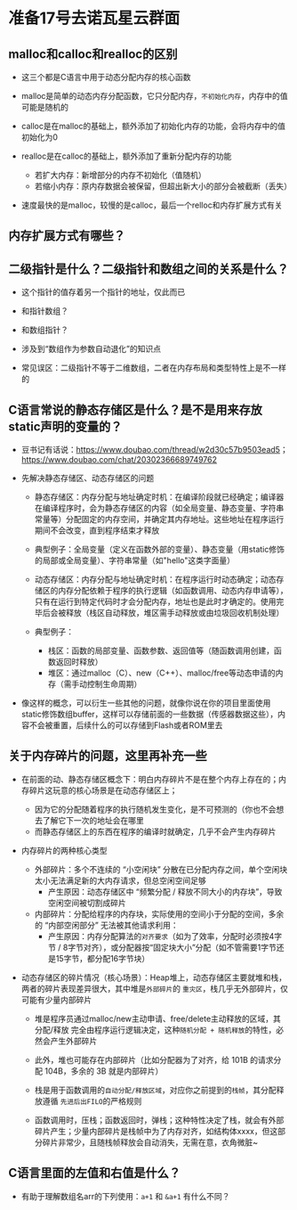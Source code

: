 # 准备17号去诺瓦星云群面

## malloc和calloc和realloc的区别

- 这三个都是C语言中用于动态分配内存的核心函数
- malloc是简单的动态内存分配函数，它只分配内存，`不初始化内存`，内存中的值可能是随机的
- calloc是在malloc的基础上，额外添加了初始化内存的功能，会将内存中的值初始化为0
- realloc是在calloc的基础上，额外添加了重新分配内存的功能
  - 若扩大内存：新增部分的内存不初始化（值随机）
  - 若缩小内存：原内存数据会被保留，但超出新大小的部分会被截断（丢失）

- 速度最快的是malloc，较慢的是calloc，最后一个relloc和内存扩展方式有关

## 内存扩展方式有哪些？

## 二级指针是什么？二级指针和数组之间的关系是什么？

- 这个指针的值存着另一个指针的地址，仅此而已
- 和指针数组？
- 和数组指针？

- 涉及到“数组作为参数自动退化”的知识点

- 常见误区：二级指针不等于二维数组，二者在内存布局和类型特性上是不一样的

## C语言常说的静态存储区是什么？是不是用来存放static声明的变量的？

- 豆书记有话说：<https://www.doubao.com/thread/w2d30c57b9503ead5>；<https://www.doubao.com/chat/20302366689749762>
- 先解决静态存储区、动态存储区的问题
  - 静态存储区：内存分配与地址确定时机：在编译阶段就已经确定；编译器在编译程序时，会为静态存储区的内容（如全局变量、静态变量、字符串常量等）分配固定的内存空间，并确定其内存地址。这些地址在程序运行期间不会改变，直到程序结束才释放
  - 典型例子：全局变量（定义在函数外部的变量）、静态变量（用static修饰的局部或全局变量）、字符串常量（如"hello"这类字面量）

  - 动态存储区：内存分配与地址确定时机：在程序运行时动态确定；动态存储区的内存分配依赖于程序的执行逻辑（如函数调用、动态内存申请等），只有在运行到特定代码时才会分配内存，地址也是此时才确定的。使用完毕后会被释放（栈区自动释放，堆区需手动释放或由垃圾回收机制处理）
  - 典型例子：
    - 栈区：函数的局部变量、函数参数、返回值等（随函数调用创建，函数返回时释放）
    - 堆区：通过malloc（C）、new（C++）、malloc/free等动态申请的内存（需手动控制生命周期）

- 像这样的概念，可以衍生一些其他的问题，就像你说在你的项目里面使用static修饰数组buffer，这样可以存储前面的一些数据（传感器数据这些），内容不会被重置，后续什么的可以存储到Flash或者ROM里去

## 关于内存碎片的问题，这里再补充一些

- 在前面的动、静态存储区概念下：明白内存碎片不是在整个内存上存在的；内存碎片这玩意的核心场景是在动态存储区上；
  - 因为它的分配随着程序的执行随机发生变化，是不可预测的（你也不会想去了解它下一次的地址会在哪里
  - 而静态存储区上的东西在程序的编译时就确定，几乎不会产生内存碎片

- 内存碎片的两种核心类型
  - 外部碎片：多个不连续的 “小空闲块” 分散在已分配内存之间，单个空闲块太小无法满足新的大内存请求，但总空闲空间足够
    - 产生原因：动态存储区中 “频繁分配 / 释放不同大小的内存块”，导致空闲空间被切割成碎片
  - 内部碎片：分配给程序的内存块，实际使用的空间小于分配的空间，多余的 “内部空闲部分” 无法被其他请求利用：
    - 产生原因：内存分配算法的`对齐要求`（如为了效率，分配时必须按4字节 / 8字节对齐），或分配器按“固定块大小”分配（如不管需要1字节还是15字节，都分配16字节块）

- 动态存储区的碎片情况（核心场景）：Heap堆上，动态存储区主要就堆和栈，两者的碎片表现差异很大，其中堆是`外部碎片`的 `重灾区`，栈几乎无外部碎片，仅可能有少量内部碎片
  - 堆是程序员通过malloc/new主动申请、free/delete主动释放的区域，其 分配/释放 完全由程序运行逻辑决定，这种`随机分配 + 随机释放`的特性，必然会产生外部碎片
  - 此外，堆也可能存在内部碎片（比如分配器为了对齐，给 101B 的请求分配 104B，多余的 3B 就是内部碎片）

  - 栈是用于函数调用的`自动分配/释放区域`，对应你之前提到的`栈帧`，其分配释放遵循 `先进后出FILO`的严格规则
  - 函数调用时，压栈；函数返回时，弹栈；这种特性决定了栈，就会有外部碎片产生；少量内部碎片是栈帧中为了内存对齐，如结构体xxxx，但这部分碎片非常少，且随栈帧释放会自动消失，无需在意，衣角微脏~

## C语言里面的左值和右值是什么？

- 有助于理解数组名arr的下列使用：`a+1` 和 `&a+1` 有什么不同？
